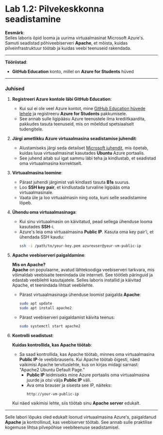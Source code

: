 # Lab 1.2: Pilvekeskkonna seadistamine

**Eesmärk**:  
Selles laboris õpid looma ja uurima virtuaalmasinat Microsoft Azure's. Samuti seadistad põhiveebiserveri **Apache**, et mõista, kuidas pilveinfrastruktuur töötab ja kuidas veebi teenuseid rakendada.

---

**Tööriistad**:  
- **GitHub Education** konto, millel on **Azure for Students** hüved

---

### Juhised

1. **Registreeri Azure kontole läbi GitHub Education**:  
   - Kui sul ei ole veel Azure kontot, mine [GitHub Education hüvede lehele](https://education.github.com/pack) ja registreeru **Azure for Students** pakkumisele.
   - See annab sulle ligipääsu Azure teenustele ilma krediitkaardita, pakkudes tasuta teenuseid, mis on mõeldud spetsiaalselt tudengitele.

2. **Järgi ametlikku Azure virtuaalmasina seadistamise juhendit**:  
   - Alustamiseks järgi seda detailset [Microsoft juhendit](https://learn.microsoft.com/en-us/azure/virtual-machines/linux/quick-create-portal?tabs=ubuntu), mis õpetab, kuidas luua virtuaalmasinat kasutades **Ubuntu** Azure portaalis.
   - See juhend aitab sul igat sammu läbi teha ja kindlustab, et seadistad oma virtuaalmasina korrektselt.

3. **Virtuaalmasina loomine**:  
   - Pärast juhendi järgimist vali kindlasti tasuta **B1s** suurus.
   - Loo **SSH key pair**, et kindlustada turvaline ligipääs oma virtuaalmasinale.
   - Vaata üle ja loo virtuaalmasin ning oota, kuni selle seadistamine lõpeb.

4. **Ühendu oma virtuaalmasinaga**:  
   - Kui sinu virtuaalmasin on käivitatud, pead sellega ühenduse looma kasutades **SSH**-i.
   - Azure's leia oma virtuaalmasina **Public IP**. Kasuta oma key pair’i, et ühendada SSH kaudu:
     ```bash
     ssh -i /path/to/your-key.pem azureuser@your-vm-public-ip
     ```

5. **Apache veebiserveri paigaldamine**:

   **Mis on Apache?**  
   **Apache** on populaarne, avatud lähtekoodiga veebiserveri tarkvara, mis võimaldab veebisaite teenindada üle interneti. See töötleb päringuid ja edastab veebilehti kasutajatele. Selles laboris installid ja käivitad Apache, et teenindada lihtsat veebilehte.

   - Pärast virtuaalmasinaga ühenduse loomist paigalda **Apache**:
     ```bash
     sudo apt update
     sudo apt install apache2
     ```

   - Pärast veebiserveri paigaldamist käivita teenus:
     ```bash
     sudo systemctl start apache2
     ```

6. **Kontrolli seadistust**:

   **Kuidas kontrollida, kas Apache töötab**:  
   - Sa saad kontrollida, kas Apache töötab, minnes oma virtuaalmasina **Public IP**-le veebibrauseris. Kui Apache töötab õigesti, näed vaikimisi Apache tervituslehte, kus on kirjas midagi sarnast: "Apache2 Ubuntu Default Page."
     - **Public IP** leidmiseks mine Azure portaalis oma virtuaalmasina juurde ja otsi välja **Public IP** väli.
     - Ava oma brauser ja sisesta see IP, näiteks:
       ```
       http://your-vm-public-ip
       ```

   Kui näed vaikimisi lehte, siis töötab sinu **Apache server** edukalt.

---

Selle labori lõpuks oled edukalt loonud virtuaalmasina Azure's, paigaldanud **Apache** ja kontrollinud, kas veebiserver töötab. See annab sulle praktilise kogemuse lihtsa pilvepõhise veebiteenuse seadistamisel.
